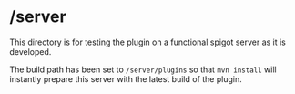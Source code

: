 # /server

This directory is for testing the plugin on a functional spigot server as it is
developed.

The build path has been set to `/server/plugins` so that `mvn install` will
instantly prepare this server with the latest build of the plugin.
